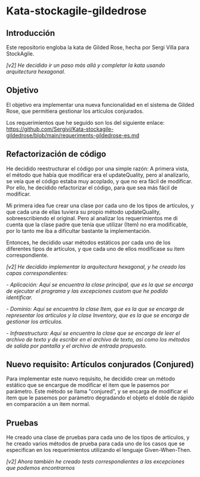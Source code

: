# Kata-stockagile-gildedrose 

## Introducción
Este repositorio engloba la kata de Gilded Rose, hecha por Sergi Villa para StockAgile.

_[v2] He decidido ir un paso más allá y completar la kata usando arquitectura hexagonal._

## Objetivo
El objetivo era implementar una nueva funcionalidad en el sistema de Gilded Rose, que permitiera gestionar los artículos conjurados.

Los requerimientos que he seguido son los del siguiente enlace: https://github.com/Sergivj/Kata-stockagile-gildedrose/blob/main/requeriments-gildedrose-es.md

## Refactorización de código
He decidido reestructurar el código por una simple razón: A primera vista, el método que había que modificar era el updateQuality, pero al analizarlo, se veía que el código estaba muy acoplado, y que no era fácil de modificar. Por ello, he decidido refactorizar el código, para que sea más fácil de modificar.

Mi primera idea fue crear una clase por cada uno de los tipos de artículos, y que cada una de ellas tuviera su propio método updateQuality, sobreescribiendo el original. Pero al analizar los requerimientos me di cuenta que la clase padre que tenía que utilizar (Item) no era modificable, por lo tanto me iba a dificultar bastante la implementación.

Entonces, he decidido usar métodos estáticos por cada uno de los diferentes tipos de artículos, y que cada uno de ellos modificase su item correspondiente.

_[v2] He decidido implementar la arquitectura hexagonal, y he creado las capas correspondientes:_ 

_- Aplicación: Aquí se encuentra la clase principal, que es la que se encarga de ejecutar el programa y las excepciones custom que he podido identificar._

_- Dominio: Aquí se encuentra la clase Item, que es la que se encarga de representar los artículos y la clase Inventory, que es la que se encarga de gestionar los artículos._

_- Infraestructura: Aquí se encuentra la clase que se encarga de leer el archivo de texto y de escribir en el archivo de texto, asi como los métodos de salida por pantalla y el archivo de entrada propuesto._
## Nuevo requisito: Artículos conjurados (Conjured)
Para implementar este nuevo requisito, he decidido crear un método estático que se encargue de modificar el item que le pasemos por parámetro. Este método se llama "conjured", y se encarga de modificar el item que le pasemos por parámetro degradando el objeto el doble de rápido en comparación a un item normal.
## Pruebas
He creado una clase de pruebas para cada uno de los tipos de artículos, y he creado varios métodos de prueba para cada uno de los casos que se especifican en los requerimientos utilizando el lenguaje Given-When-Then.

_[v2] Ahora también he creado tests correspondientes a las excepciones que podemos encontrarnos_
